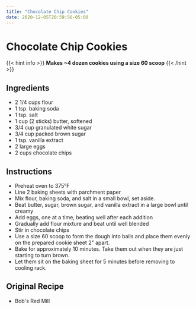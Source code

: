 ```yaml
---
title: "Chocolate Chip Cookies"
date: 2020-12-05T20:59:56-05:00
---
```


# Chocolate Chip Cookies

{{< hint info >}}
**Makes ~4 dozen cookies using a size 60 scoop**
{{< /hint >}}

## Ingredients

- 2 1/4 cups flour
- 1 tsp. baking soda
- 1 tsp. salt
- 1 cup (2 sticks) butter, softened
- 3/4 cup granulated white sugar
- 3/4 cup packed brown sugar
- 1 tsp. vanilla extract
- 2 large eggs
- 2 cups chocolate chips

## Instructions

- Preheat oven to 375&deg;F
- Line 2 baking sheets with parchment paper
- Mix flour, baking soda, and salt in a small bowl, set aside.
- Beat butter, sugar, brown sugar, and vanilla extract in a large bowl until creamy
- Add eggs, one at a time, beating well after each addition
- Gradually add flour mixture and beat until well blended
- Stir in chocolate chips
- Use a size 60 scoop to form the dough into balls and place them evenly on the prepared cookie sheet 2" apart.
- Bake for approximately 10 minutes. Take them out when they are just starting to turn brown.
- Let them sit on the baking sheet for 5 minutes before removing to cooling rack.

## Original Recipe

- Bob's Red Mill
